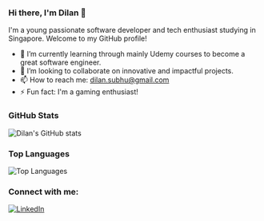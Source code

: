 ### Hi there, I'm Dilan 👋

I'm a young passionate software developer and tech enthusiast studying in Singapore. Welcome to my GitHub profile!

- 🌱 I’m currently learning through mainly Udemy courses to become a great software engineer.
- 👯 I’m looking to collaborate on innovative and impactful projects.
- 📫 How to reach me: [dilan.subhu@gmail.com](mailto:dilan.subhu@gmail.com)
- ⚡ Fun fact: I'm a gaming enthusiast!

### GitHub Stats

![Dilan's GitHub stats](https://github-readme-stats.vercel.app/api?username=Dilanthenerd26&show_icons=true&theme=radical)

### Top Languages

![Top Languages](https://github-readme-stats.vercel.app/api/top-langs/?username=Dilanthenerd26&layout=compact&theme=radical)

### Connect with me:

[![LinkedIn](https://img.shields.io/badge/-LinkedIn-blue?style=flat&logo=LinkedIn&logoColor=white)](https://www.linkedin.com/in/dilan-subhu-208344347/)
